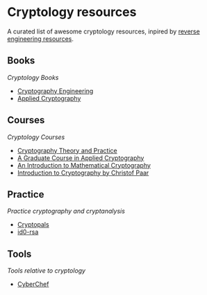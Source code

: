 # Cryptology resources
A curated list of awesome cryptology resources, inpired by [reverse engineering resources](https://github.com/wtsxDev/reverse-engineering).

## Books
*Cryptology Books*

* [Cryptography Engineering](https://www.schneier.com/books/cryptography_engineering/)
* [Applied Cryptography](https://www.schneier.com/books/applied_cryptography/)

## Courses
*Cryptology Courses*

* [Cryptography Theory and Practice](https://archive.org/details/pdfy-eAEdqcELZKUUU733)
* [A Graduate Course in Applied Cryptography](https://crypto.stanford.edu/~dabo/cryptobook/BonehShoup_0_4.pdf)
* [An Introduction to Mathematical Cryptography](http://citeseerx.ist.psu.edu/viewdoc/download?doi=10.1.1.182.9999&rep=rep1&type=pdf)
* [Introduction to Cryptography by Christof Paar](https://www.youtube.com/channel/UC1usFRN4LCMcfIV7UjHNuQg/videos?app=desktop)

## Practice
*Practice cryptography and cryptanalysis*

* [Cryptopals](http://cryptopals.com/)
* [id0-rsa](https://id0-rsa.pub/)

## Tools
*Tools relative to cryptology*

* [CyberChef](https://gchq.github.io/CyberChef/)
